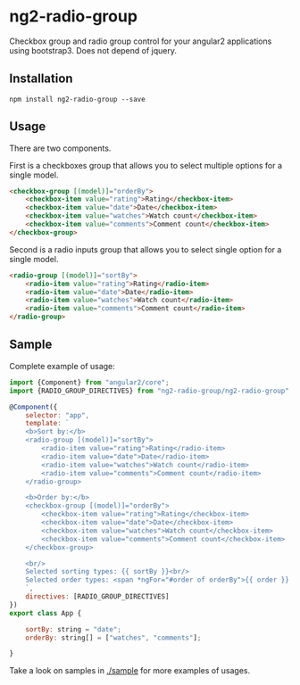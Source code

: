 # ng2-radio-group

Checkbox group and radio group control for your angular2 applications using bootstrap3.
Does not depend of jquery.

## Installation

`npm install ng2-radio-group --save`

## Usage

There are two components.

First is a checkboxes group that allows you to select multiple options for a single model.

```html
<checkbox-group [(model)]="orderBy">
    <checkbox-item value="rating">Rating</checkbox-item>
    <checkbox-item value="date">Date</checkbox-item>
    <checkbox-item value="watches">Watch count</checkbox-item>
    <checkbox-item value="comments">Comment count</checkbox-item>
</checkbox-group>
```

Second is a radio inputs group that allows you to select single option for a single model.

```html
<radio-group [(model)]="sortBy">
    <radio-item value="rating">Rating</radio-item>
    <radio-item value="date">Date</radio-item>
    <radio-item value="watches">Watch count</radio-item>
    <radio-item value="comments">Comment count</radio-item>
</radio-group>
```

## Sample

Complete example of usage:

```javascript
import {Component} from "angular2/core";
import {RADIO_GROUP_DIRECTIVES} from "ng2-radio-group/ng2-radio-group";

@Component({
    selector: "app",
    template: `
    <b>Sort by:</b>
    <radio-group [(model)]="sortBy">
        <radio-item value="rating">Rating</radio-item>
        <radio-item value="date">Date</radio-item>
        <radio-item value="watches">Watch count</radio-item>
        <radio-item value="comments">Comment count</radio-item>
    </radio-group>

    <b>Order by:</b>
    <checkbox-group [(model)]="orderBy">
        <checkbox-item value="rating">Rating</checkbox-item>
        <checkbox-item value="date">Date</checkbox-item>
        <checkbox-item value="watches">Watch count</checkbox-item>
        <checkbox-item value="comments">Comment count</checkbox-item>
    </checkbox-group>

    <br/>
    Selected sorting types: {{ sortBy }}<br/>
    Selected order types: <span *ngFor="#order of orderBy">{{ order }} </span><br/>
    `,
    directives: [RADIO_GROUP_DIRECTIVES]
})
export class App {

    sortBy: string = "date";
    orderBy: string[] = ["watches", "comments"];

}
```

Take a look on samples in [./sample](https://github.com/pleerock/ng2-radio-group/tree/master/sample) for more examples of
usages.
